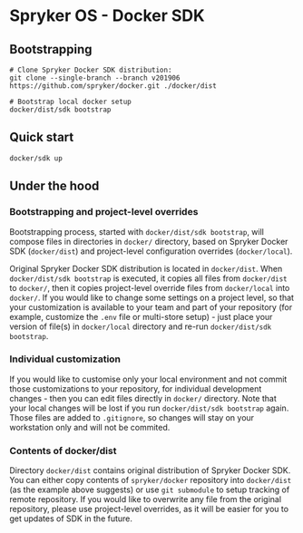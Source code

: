 # Spryker OS - Docker SDK

## Bootstrapping
```
# Clone Spryker Docker SDK distribution:
git clone --single-branch --branch v201906 https://github.com/spryker/docker.git ./docker/dist

# Bootstrap local docker setup
docker/dist/sdk bootstrap
```

## Quick start
```
docker/sdk up
```

## Under the hood
### Bootstrapping and project-level overrides
Bootstrapping process, started with `docker/dist/sdk bootstrap`, will compose files in directories in `docker/` directory, based on Spryker Docker SDK (`docker/dist`) and project-level configuration overrides (`docker/local`).

Original Spryker Docker SDK distribution is located in `docker/dist`. When `docker/dist/sdk bootstrap` is executed, it copies all files from `docker/dist` to `docker/`, then it copies project-level override files from `docker/local` into `docker/`. If you would like to change some settings on a project level, so that your customization is available to your team and part of your repository (for example, customize the `.env` file or multi-store setup) - just place your version of file(s) in `docker/local` directory and re-run `docker/dist/sdk bootstrap`.

### Individual customization
If you would like to customise only your local environment and not commit those customizations to your repository, for individual development changes - then you can edit files directly in `docker/` directory. Note that your local changes will be lost if you run `docker/dist/sdk bootstrap` again. Those files are added to `.gitignore`, so changes will stay on your workstation only and will not be commited.

### Contents of docker/dist
Directory `docker/dist` contains original distribution of Spryker Docker SDK. You can either copy contents of `spryker/docker` repository into `docker/dist` (as the example above suggests) or use `git submodule` to setup tracking of remote repository. If you would like to overwrite any file from the original repository, please use project-level overrides, as it will be easier for you to get updates of SDK in the future.
